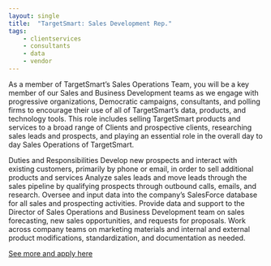 ```yaml
---
layout: single
title:  "TargetSmart: Sales Development Rep."
tags: 
    - clientservices
    - consultants
    - data
    - vendor
---
```


As a member of TargetSmart’s Sales Operations Team, you will be a key member of our Sales and Business Development teams as we engage with progressive organizations, Democratic campaigns, consultants, and polling firms to encourage their use of all of TargetSmart’s data, products, and technology tools.  This role includes selling TargetSmart products and services to a broad range of Clients and prospective clients, researching sales leads and prospects, and playing an essential role in the overall day to day Sales Operations of TargetSmart.

Duties and Responsibilities
Develop new prospects and interact with existing customers, primarily by phone or email, in order to sell additional products and services
Analyze sales leads and move leads through the sales pipeline by qualifying prospects through outbound calls, emails, and research.
Oversee and input data into the company’s SalesForce database for all sales and prospecting activities.
Provide data and support to the Director of Sales Operations and Business Development team on sales forecasting, new sales opportunities, and requests for proposals.
Work across company teams on marketing materials and internal and external product modifications, standardization, and documentation as needed.

[See more and apply here](https://targetsmart.com/job/sales-development-representative/)
